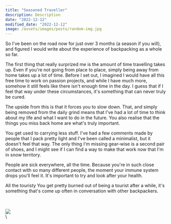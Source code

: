 ```yaml
---
title: "Seasoned Traveller"
description: Description
date: "2022-12-12"
modified_date: "2022-12-12"
image: /assets/images/posts/random-img.jpg
---
```

So I've been on the road now for just over 3 months (a season if you will), and figured I would write about the experience of backpacking as a whole so far.

The first thing that really surprized me is the amount of time travelling takes up. Even if you're not going from place to place, simply being away from home takes up a lot of time. Before I set out, I imagined I would have all this free time to work on passion projects, and while I have much more, somehow it still feels like there isn't enough time in the day. I guess that if I feel that way under these circumstances, it's something that can never truly be cured.

The upside from this is that it forces you to slow down. That, and simply being removed from the daily grind means that I've had a lot of time to think about my life and what I want to do in the future. You also realise that the things you miss back home are what's truly important. 

You get used to carrying less stuff. I've had a few comments made by people that I pack pretty light and I've been called a minimalist, but it doesn't feel that way. The only thing I'm missing gear-wise is a second pair of shoes, and I might see if I can find a way to make that work now that I'm in snow territory.

People are sick everywhere, all the time. Because you're in such close contact with so many different people, the moment your immune system drops you'll feel it. It's important to try and look after your health.





All the touristy 
You get pretty burned out of being a tourist after a while, it's something that's come up often in conversation with other backpackers.







\
\
![](/assets/images/posts/post-/wall3.jpg)
\
\